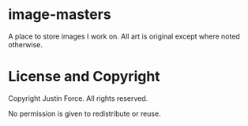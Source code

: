 # image-masters

A place to store images I work on. All art is original except where noted
otherwise.

# License and Copyright

Copyright Justin Force. All rights reserved.

No permission is given to redistribute or reuse.
